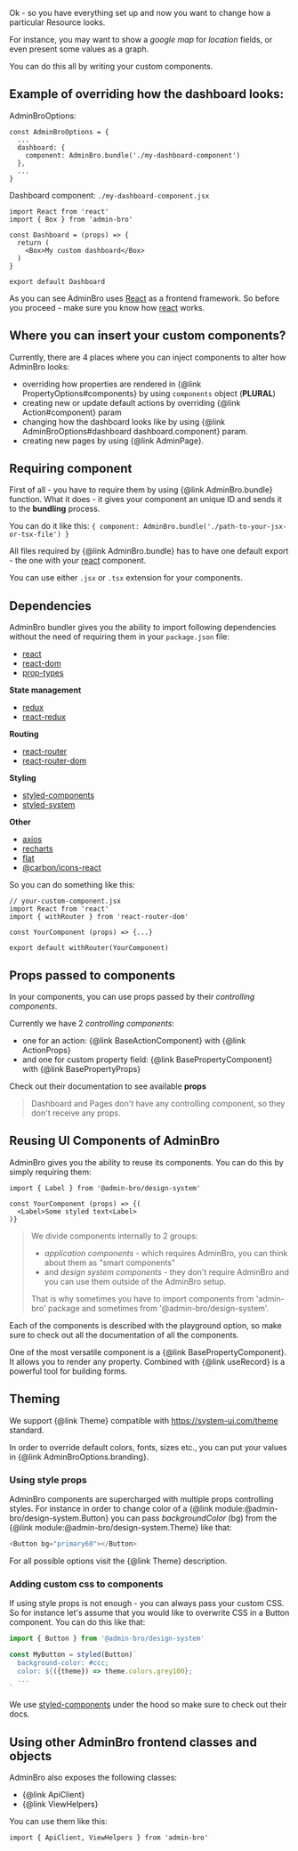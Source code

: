 Ok - so you have everything set up and now you want to change how a particular Resource looks.

For instance, you may want to show a _google map_ for _location_ fields, or even present some values as a graph.

You can do this all by writing your custom components.

## Example of overriding how the dashboard looks:

AdminBroOptions: 
```
const AdminBroOptions = {
  ...
  dashboard: {
    component: AdminBro.bundle('./my-dashboard-component')
  },
  ...
}
```

Dashboard component: `./my-dashboard-component.jsx`
```
import React from 'react'
import { Box } from 'admin-bro'

const Dashboard = (props) => {
  return (
    <Box>My custom dashboard</Box>
  )
}

export default Dashboard
```

As you can see AdminBro uses [React](https://reactjs.org/) as a frontend framework. So before
you proceed - make sure you know how [react](https://reactjs.org/) works.

## Where you can insert your custom components?

Currently, there are 4 places where you can inject components to alter how AdminBro looks:

- overriding how properties are rendered in {@link PropertyOptions#components} by using `components` object (**PLURAL**)
- creating new or update default actions by overriding {@link Action#component} param
- changing how the dashboard looks like by using {@link AdminBroOptions#dashboard dashboard.component} param.
- creating new pages by using {@link AdminPage}.

## Requiring component

First of all - you have to require them by using {@link AdminBro.bundle} function. What it does -
it gives your component an unique ID and sends it to the __bundling__ process.

You can do it like this: `{ component: AdminBro.bundle('./path-to-your-jsx-or-tsx-file') }`

All files required by {@link AdminBro.bundle} has to have one default export - the one with your [react](https://reactjs.org/) component.

You can use either `.jsx` or `.tsx` extension for your components.

## Dependencies

AdminBro bundler gives you the ability to import following dependencies without the need of requiring them in your `package.json` file:

- [react](https://reactjs.org/)
- [react-dom](https://reactjs.org/)
- [prop-types](https://github.com/facebook/prop-types)

**State management**

- [redux](https://redux.js.org/)
- [react-redux](https://github.com/reduxjs/react-redux)

**Routing**

- [react-router](https://reacttraining.com/react-router/)
- [react-router-dom](https://reacttraining.com/react-router/)

**Styling**

- [styled-components](https://www.styled-components.com/docs)
- [styled-system](https://www.styled-system.com)

**Other**

- [axios](https://github.com/axios/axios)
- [recharts](http://recharts.org/en-US/)
- [flat](https://www.npmjs.com/package/flat)
- [@carbon/icons-react](https://www.npmjs.com/package/@carbon/icons-react)

So you can do something like this:

```
// your-custom-component.jsx
import React from 'react'
import { withRouter } from 'react-router-dom'

const YourComponent (props) => {...}

export default withRouter(YourComponent)
```

## Props passed to components

In your components, you can use props passed by their _controlling components_.

Currently we have 2 _controlling components_: 

- one for an action: {@link BaseActionComponent} with {@link ActionProps}
- and one for custom property field: {@link BasePropertyComponent} with {@link BasePropertyProps}

Check out their documentation to see available **props**

> Dashboard and Pages don't have any controlling component, so they don't receive any props.

## Reusing UI Components of AdminBro

AdminBro gives you the ability to reuse its components. You can do this by simply requiring them:

```
import { Label } from '@admin-bro/design-system'

const YourComponent (props) => {(
  <Label>Some styled text<Label>
)}
```

> We divide components internally to 2 groups:
> 
> * _application components_ - which requires AdminBro, you can think about them as "smart components"
> * and _design system components_ - they don't require AdminBro and you can use them outside of the AdminBro setup.
> 
> That is why sometimes you have to import components from 'admin-bro'
> package and sometimes from '@admin-bro/design-system'.

Each of the components is described with the playground option, so make sure to check out all the documentation of all the components.

One of the most versatile component is a {@link BasePropertyComponent}. It allows you to render any property.
Combined with {@link useRecord} is a powerful tool for building forms.

## Theming

We support {@link Theme} compatible with https://system-ui.com/theme standard.

In order to override default colors, fonts, sizes etc., you can put your values in {@link AdminBroOptions.branding}.

### Using style props

AdminBro components are supercharged with multiple props controlling styles. For instance in order
to change color of a {@link module:@admin-bro/design-system.Button} you can pass _backgroundColor_ (bg) from the {@link  module:@admin-bro/design-system.Theme} like that:

```javascript
<Button bg="primary60"></Button>
```

For all possible options visit the {@link Theme} description.

### Adding custom css to components

If using style props is not enough - you can always pass your custom CSS. So for instance let's assume
that you would like to overwrite CSS in a Button component. You can do this like that:

```javascript
import { Button } from '@admin-bro/design-system'

const MyButton = styled(Button)`
  background-color: #ccc;
  color: ${({theme}) => theme.colors.grey100};
  ...
`
```

We use [styled-components](https://styled-components.com/) under the hood so make sure to check out their docs.

## Using other AdminBro frontend classes and objects

AdminBro also exposes the following classes:

- {@link ApiClient}
- {@link ViewHelpers}

You can use them like this:

```
import { ApiClient, ViewHelpers } from 'admin-bro'
```
